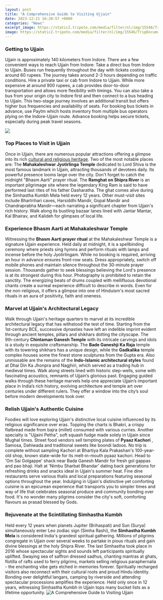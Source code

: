 ```yaml
---
layout: post
title: "A Comprehensive Guide to Visiting Ujjain"
date: 2023-12-21 16:20:57 +0000
categories: "News"
excerpt_image: https://static2.tripoto.com/media/filter/nl/img/15546/TripDocument/1457438356_img_20140708_191344.jpg
image: https://static2.tripoto.com/media/filter/nl/img/15546/TripDocument/1457438356_img_20140708_191344.jpg
---
```


### Getting to Ujjain
Ujjain is approximately 140 kilometers from Indore. There are a few convenient ways to reach Ujjain from Indore:
Take a direct bus from Indore to Ujjain. Buses run frequently throughout the day with tickets costing around 60 rupees. The journey takes around 2-3 hours depending on traffic conditions. 
Hire a private taxi or cab from Indore to Ujjain. While more expensive at around 900 rupees, a cab provides door-to-door transportation and allows more flexibility with timings. 
You can also take a bus from your origin city to Indore first and then connect to a bus heading to Ujjain. This two-stage journey involves an additional transit but offers higher bus frequencies and availability of seats. 
For booking bus tickets in advance, use Paytm which hosts inventory from multiple bus operators plying on the Indore-Ujjain route. Advance booking helps secure tickets, especially during peak travel seasons.

![](https://static2.tripoto.com/media/filter/nl/img/256471/TripDocument/1457441449_222.jpg)
### Top Places to Visit in Ujjain
Once in Ujjain, there are numerous popular attractions offering a glimpse into its rich [cultural and religious heritage](https://logurl.github.io/2024-01-02-u4e00-u4e2a-u5973-u5b69-u72ec-u81ea-u5728-u745e-u58eb-u963f-u5c14-u5351-u65af-u5c71-u548c-u4fc4-u7f/). Two of the most notable places are:
The **Mahakaleshwar Jyotirlinga Temple** dedicated to Lord Shiva is the most famous landmark in Ujjain, attracting thousands of devotees daily. Its powerful presence looms large over the city. Don't forget to catch the midnight "Bhasm Aarti" prayer ritual.
The **Ramghat on Shipra River** is an important pilgrimage site where the legendary King Ram is said to have performed last rites of his father Dasharatha. The ghat comes alive during the Simhastha Kumbh Mela held every 12 years.
Other must-visit sites include Bhartrihari caves, Harsiddhi Mandir, Gopal Mandir and Chandraprabha Mandir—each narrating a significant chapter from Ujjain's rich history. Walk along its bustling bazaar lanes lined with Jantar Mantar, Kal Bhairav, and Kalideh for glimpses of local life.
### Experience Bhasm Aarti at Mahakaleshwar Temple
Witnessing the **Bhasm Aarti prayer ritual** at the Mahakaleshwar Temple is a signature Ujjain experience. Held daily at midnight, it is a spellbinding ceremony where priests sing hymns and perform rituals with lamps and incense before the holy Jyotirlingam. 
While no booking is required, arriving an hour in advance ensures front-row seats. Dress appropriately, switch off mobile phones and maintain silence throughout the 30-minute prayer session. Thousands gather to seek blessings believing the Lord's presence is at its strongest during this hour. Photography is prohibited to retain the sanctity. 
The energizing beats of drums coupled with mellifluous devotional chants create a surreal experience difficult to describe in words. Even for the non-religious, it offers a glimpse into one of Hinduism's most sacred rituals in an aura of positivity, faith and oneness.
### Marvel at Ujjain's Architectural Legacy
Walk through Ujjain's heritage quarters to marvel at its incredible architectural legacy that has withstood the test of time. Starting from the 1st-century BCE, successive dynasties have left an indelible imprint evident through ancient temples, pillars and shikhars dotting the cityscape. 
The 9th-century **Chintaman Ganesh Temple** with its intricate carvings and idols is a study in exquisite craftsmanship. The **Bade Ganeshji Ka Raja** temple with its towering shikhars has a unique design, while the **Gadkalika** temple complex houses some the finest stone sculptures from the Gupta era. 
Also unmissable are the remains of the **Indo-Islamic architectural styles** found at Dhai Din Ka Jhonpra and Nagjhiri, which served as a trading hub in medieval times. Walk along streets lined with historic step-wells, some with fascinating acoustics, remnants of Ujjain’s glorious past.
Engaging guided walks through these heritage marvels help one appreciate Ujjain’s important place in India’s rich history, evolving architecture and temple art over centuries under different rulers. They offer a window into the city’s soul before modern developments took over.
### Relish Ujjain's Authentic Cuisine
Foodies will love exploring Ujjain's distinctive local cuisine influenced by its religious significance over eras. Topping the charts is Bhakri, a crispy flatbread made from bajra (millet) consumed with various curries. Another specialty is "Ujjaini Petha", soft squash fudge made solely in Ujjain since Mughal times. 
Street food vendors sell tempting plates of **Pyaaz Kachori** , Samosa, Dahiwada and traditional sweets like boondi ladoos. No trip is complete without sampling Kachori at Bhartiya Kala Prakashan's 100-year-old shop, known state-wide for its melt-in-mouth pyaaz kachori. 
Head to 'Om Sai Golgappe' shack near Bada Ganesh Mandir for fresh gol gappas and pao bhaji. Halt at 'Nimbu Sharbat Bhandar' dating back generations for refreshing drinks and snacks ideal in Ujjain's summer heat. Fine dine restaurants serve various thalis and local preparations featuring seasonal options throughout the year.
Indulging in Ujjain's distinctive yet comforting cuisine is an epicurean experience that transports you to simpler times and way of life that celebrates seasonal produce and community bonding over food. It's no wonder many pilgrims consider the city's soft, comforting flavours as prasad blessed by Gods.
### Rejuvenate at the Scintillating Simhastha Kumbh
Held every 12 years when planets Jupiter (Brihaspati) and Sun (Surya) simultaneously enter Leo zodiac sign (Simha Rashi), the **Simhastha Kumbh Mela** is considered India's grandest spiritual gathering. Millions of pilgrims congregate in Ujjain over several weeks to partake in pious rituals and gain divine blessings at the holy Shipra River. 
The last Simhastha took place in 2016 whose spectacular sights and sounds left participants spiritually uplifted. Swaying sea of saffron dressed sadhus, chanting mantras at ghats, flotilla of rafts used to ferry pilgrims, markets selling religious paraphernalia - the enchanting vibe gets etched in memories forever. 
Spiritually recharged visitors also reconnect with their cultural roots and proud Hindu identity. Bonding over delightful langars, camping by riverside and attending spectacular processions amplifies the experience. Held only once in 12 years, witnessing Simhastha Kumbh in Ujjain tops many bucket lists as a lifetime opportunity.
![A Comprehensive Guide to Visiting Ujjain](https://static2.tripoto.com/media/filter/nl/img/15546/TripDocument/1457438356_img_20140708_191344.jpg)